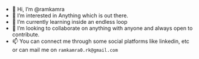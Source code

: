 - 👋 Hi, I’m @ramkamra
- 👀 I’m interested in Anything which is out there.
- 🌱 I’m currently learning inside an endless loop
- 💞️ I’m looking to collaborate on anything with anyone and always open to contribute.
- 📫 You can connect me through some social platforms like linkedin, etc or can mail me on `ramkamra0.rk@gmail.com`

<!---
ramkamra/ramkamra is a ✨ special ✨ repository because its `README.md` (this file) appears on your GitHub profile.
You can click the Preview link to take a look at your changes.
--->
